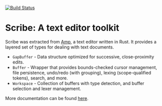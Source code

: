 [![Build Status](https://travis-ci.org/jmacdonald/scribe.svg?branch=master)](https://travis-ci.org/jmacdonald/scribe)

# Scribe: A text editor toolkit

Scribe was extracted from [Amp](https://amp.rs), a text editor written in Rust.
It provides a layered set of types for dealing with text documents.

* `GapBuffer` - Data structure optimized for successive, close-proximity edits.
* `Buffer` - Wrapper that provides bounds-checked cursor management, file
  persistence, undo/redo (with grouping), lexing (scope-qualified tokens),
  search, and more.
* `Workspace` - Collection of buffers with type detection, and buffer selection
  and lexer management.

More documentation can be found [here](https://docs.rs/scribe).
